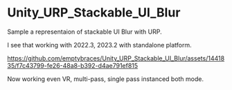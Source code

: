 # Unity_URP_Stackable_UI_Blur
Sample a representaion of stackable UI Blur with URP.

I see that working with 2022.3, 2023.2 with standalone platform.

https://github.com/emptybraces/Unity_URP_Stackable_UI_Blur/assets/1441835/f7c43799-fe26-48a8-b392-d4ae791ef815

Now working even VR, multi-pass, single pass instanced both mode.
